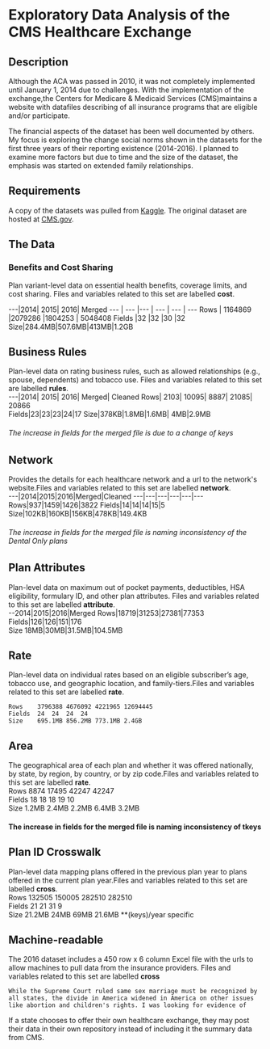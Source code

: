 # Exploratory Data Analysis of the CMS Healthcare Exchange

## Description
 
  Although the ACA was passed in 2010, it was not completely implemented until January 1, 2014 due to challenges. With the implementation of the exchange,the Centers for Medicare & Medicaid Services (CMS)maintains a website with datafiles describing of all insurance programs that are eligible and/or participate. 
  
  The financial aspects of the dataset has been well documented by others.  My focus is exploring the  change social norms shown in the datasets for the first three years of their reporting existence (2014-2016). I planned to examine more factors but due to time and the size of the dataset, the emphasis was started on extended family relationships.

## Requirements

A copy of the datasets was pulled from [Kaggle](https://www.kaggle.com/hhs/health-insurance-marketplace). The original dataset are hosted at [CMS.gov](https://www.kaggle.com/hhs/health-insurance-marketplace).  

    
## The Data 

### Benefits and Cost Sharing 
Plan variant-level data on essential health benefits, coverage limits, and cost sharing. Files and variables related to this set are labelled **cost**.

---|2014|	2015|	2016|	Merged
--- | --- |--- | --- | --- | ---
Rows |	1164869 |2079286 |1804253 | 5048408
Fields |32 |32 |30 |32 
Size|284.4MB|507.6MB|413MB|1.2GB

## Business Rules  
Plan-level data on rating business rules, such as allowed relationships (e.g., spouse, dependents) and tobacco use.  Files and variables related to this set are labelled **rules**.		
---|2014|	2015|	2016|	Merged|	Cleaned
Rows|	2103|	10095|	8887|	21085|	20866	
Fields|23|23|23|24|17
Size|378KB|1.8MB|1.6MB|	4MB|2.9MB	
###### The increase in fields for the merged file is due to a change of keys

## Network	
Provides the details for each healthcare network and a url to the network's website.Files and variables related to this set are labelled **network**.	
---|2014|2015|2016|Merged|Cleaned
---|---|---|---|---|---
Rows|937|1459|1426|3822	
Fields|14|14|14|15|5	
Size|102KB|160KB|156KB|478KB|149.4KB
###### The increase in fields for the merged file is naming inconsistency of the Dental Only plans
						
## Plan Attributes 
Plan-level data on maximum out of pocket payments, deductibles, HSA eligibility, formulary ID, and other plan attributes. Files and variables related to this set are labelled **attribute**.		
	--2014|2015|2016|Merged
	Rows|18719|31253|27381|77353		
	Fields|126|126|151|176		
	Size 18MB|30MB|31.5MB|104.5MB	

## Rate
Plan-level data on individual rates based on an eligible subscriber’s age, tobacco use, and geographic location, and family-tiers.Files and variables related to this set are labelled **rate**.		

	Rows	3796388	4676092	4221965	12694445		
	Fields	24	24	24	24		
	Size	695.1MB	856.2MB	773.1MB	2.4GB
	
## Area
The geographical area of each plan and whether it was offered nationally, by state, by region, by country, or by zip code.Files and variables related to this set are labelled **rate**.		
Rows	8874	17495		42247	42247		
	Fields	18	18	18	19	10	
	Size	1.2MB	2.4MB	2.2MB	6.4MB	3.2MB
#### The increase in fields for the merged file is naming inconsistency of tkeys

## Plan ID Crosswalk 
Plan-level data mapping plans offered in the previous plan year to plans offered in the current plan year.Files and variables related to this set are labelled **cross**.	
	Rows		132505	150005	282510	282510	
	Fields		21	21	31	9	
	Size		21.2MB	24MB	69MB	21.6MB
	**(keys)/year specific
	
## Machine-readable
The 2016 dataset includes a 450 row x 6 column Excel file with the urls to allow machines to pull data from the insurance providers. Files and variables related to this set are labelled **cross**

	
	

    
    
    
    
    
    
    
    
    
    
    
    
    
    
    
    
    
    
    
    
    
    
    
    
    
    
    
    
    
    
    While the Supreme Court ruled same sex marriage must be recognized by all states, the divide in America widened in America on other issues like abortion and children's rights. I was looking for evidence of 
  
  
  
  
  
  
  
  
  
  
  
  
  
  
  
  
  
  
  
  
  
  
  
  
  
  
  
  
  
  
  
  If a state chooses to offer their own healthcare exchange, they may post their data in their own repository instead of including it the summary data from CMS.
